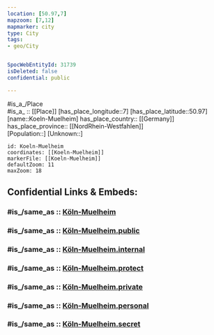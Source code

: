 ```yaml
---
location: [50.97,7] 
mapzoom: [7,12] 
mapmarker: city 
type: City
tags:
- geo/City


SpocWebEntityId: 31739
isDeleted: false
confidential: public

---
```

#is_a_/Place  
#is_a_ :: [[Place]] 
[has_place_longitude::7] 
[has_place_latitude::50.97] 
[name::Koeln-Muelheim] 
has_place_country:: [[Germany]]  
has_place_province:: [[NordRhein-Westfahlen]]  
[Population::] 
[Unknown::] 


```leaflet
id: Koeln-Muelheim
coordinates: [[Koeln-Muelheim]] 
markerFile: [[Koeln-Muelheim]] 
defaultZoom: 11 
maxZoom: 18
```


## Confidential Links & Embeds: 

### #is_/same_as :: [Köln-Muelheim](/_Standards/Earth/Continent/Europe/Europe~Central/Germany/Germany~West/Nordrhein-Westfalen/counties~NW/Köln/Köln-Muelheim.md) 

### #is_/same_as :: [Köln-Muelheim.public](/_public/Earth/Continent/Europe/Europe~Central/Germany/Germany~West/Nordrhein-Westfalen/counties~NW/Köln/Köln-Muelheim.public.md) 

### #is_/same_as :: [Köln-Muelheim.internal](/_internal/Earth/Continent/Europe/Europe~Central/Germany/Germany~West/Nordrhein-Westfalen/counties~NW/Köln/Köln-Muelheim.internal.md) 

### #is_/same_as :: [Köln-Muelheim.protect](/_protect/Earth/Continent/Europe/Europe~Central/Germany/Germany~West/Nordrhein-Westfalen/counties~NW/Köln/Köln-Muelheim.protect.md) 

### #is_/same_as :: [Köln-Muelheim.private](/_private/Earth/Continent/Europe/Europe~Central/Germany/Germany~West/Nordrhein-Westfalen/counties~NW/Köln/Köln-Muelheim.private.md) 

### #is_/same_as :: [Köln-Muelheim.personal](/_personal/Earth/Continent/Europe/Europe~Central/Germany/Germany~West/Nordrhein-Westfalen/counties~NW/Köln/Köln-Muelheim.personal.md) 

### #is_/same_as :: [Köln-Muelheim.secret](/_secret/Earth/Continent/Europe/Europe~Central/Germany/Germany~West/Nordrhein-Westfalen/counties~NW/Köln/Köln-Muelheim.secret.md)

